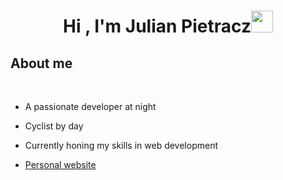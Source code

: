 <h1 align="center"><b>Hi , I'm Julian Pietracz</b><img src="https://media.giphy.com/media/hvRJCLFzcasrR4ia7z/giphy.gif" width="35"></h1>

## **About me**

<br>

- A passionate developer at night

- Cyclist by day

- Currently honing my skills in web development

- [Personal website](https://www.icegif.com/wp-content/uploads/2023/01/icegif-162.gif)

<br><br>
